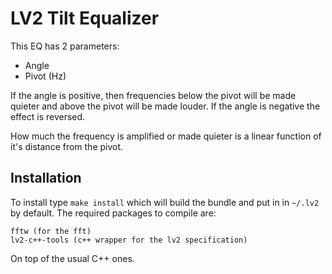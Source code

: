 # LV2 Tilt Equalizer
This EQ has 2 parameters:

 * Angle 
 * Pivot (Hz)

If the angle is positive, then frequencies below the pivot will be made quieter and above the pivot will be made louder. If the angle is negative the effect is reversed.

How much the frequency is amplified or made quieter is a linear function of it's distance from the pivot.

## Installation
To install type `make install` which will build the bundle and put in in `~/.lv2` by default. The required packages to compile are:
```
fftw (for the fft)
lv2-c++-tools (c++ wrapper for the lv2 specification)
```
On top of the usual C++ ones.
